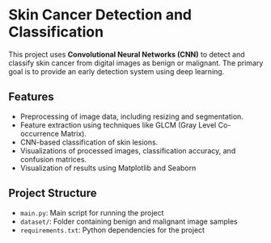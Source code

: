 # Skin Cancer Detection and Classification

This project uses **Convolutional Neural Networks (CNN)** to detect and classify skin cancer from digital images as benign or malignant. The primary goal is to provide an early detection system using deep learning.

## Features
- Preprocessing of image data, including resizing and segmentation.
- Feature extraction using techniques like GLCM (Gray Level Co-occurrence Matrix).
- CNN-based classification of skin lesions.
- Visualizations of processed images, classification accuracy, and confusion matrices.
- Visualization of results using Matplotlib and Seaborn

## Project Structure
- `main.py`: Main script for running the project
- `dataset/`: Folder containing benign and malignant image samples
- `requirements.txt`: Python dependencies for the project

